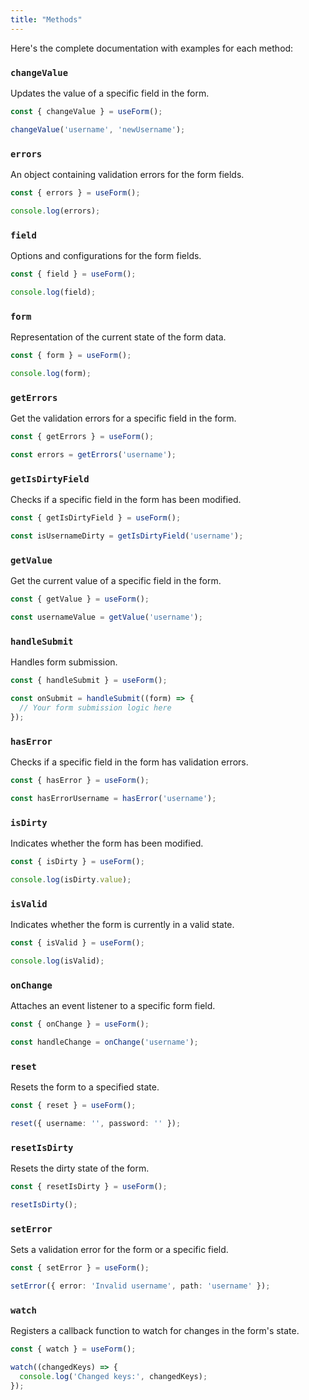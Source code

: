 ```yaml
---
title: "Methods"
---
```

Here's the complete documentation with examples for each method:

### `changeValue`

Updates the value of a specific field in the form.

```typescript
const { changeValue } = useForm();

changeValue('username', 'newUsername');
```

### `errors`

An object containing validation errors for the form fields.

```typescript
const { errors } = useForm();

console.log(errors);
```

### `field`

Options and configurations for the form fields.

```typescript
const { field } = useForm();

console.log(field);
```

### `form`

Representation of the current state of the form data.

```typescript
const { form } = useForm();

console.log(form);
```

### `getErrors`

Get the validation errors for a specific field in the form.

```typescript
const { getErrors } = useForm();

const errors = getErrors('username');
```

### `getIsDirtyField`

Checks if a specific field in the form has been modified.

```typescript
const { getIsDirtyField } = useForm();

const isUsernameDirty = getIsDirtyField('username');
```

### `getValue`

Get the current value of a specific field in the form.

```typescript
const { getValue } = useForm();

const usernameValue = getValue('username');
```

### `handleSubmit`

Handles form submission.

```typescript
const { handleSubmit } = useForm();

const onSubmit = handleSubmit((form) => {
  // Your form submission logic here
});
```

### `hasError`

Checks if a specific field in the form has validation errors.

```typescript
const { hasError } = useForm();

const hasErrorUsername = hasError('username');
```

### `isDirty`

Indicates whether the form has been modified.

```typescript
const { isDirty } = useForm();

console.log(isDirty.value);
```

### `isValid`

Indicates whether the form is currently in a valid state.

```typescript
const { isValid } = useForm();

console.log(isValid);
```

### `onChange`

Attaches an event listener to a specific form field.

```typescript
const { onChange } = useForm();

const handleChange = onChange('username');
```

### `reset`

Resets the form to a specified state.

```typescript
const { reset } = useForm();

reset({ username: '', password: '' });
```

### `resetIsDirty`

Resets the dirty state of the form.

```typescript
const { resetIsDirty } = useForm();

resetIsDirty();
```

### `setError`

Sets a validation error for the form or a specific field.

```typescript
const { setError } = useForm();

setError({ error: 'Invalid username', path: 'username' });
```

### `watch`

Registers a callback function to watch for changes in the form's state.

```typescript
const { watch } = useForm();

watch((changedKeys) => {
  console.log('Changed keys:', changedKeys);
});
```